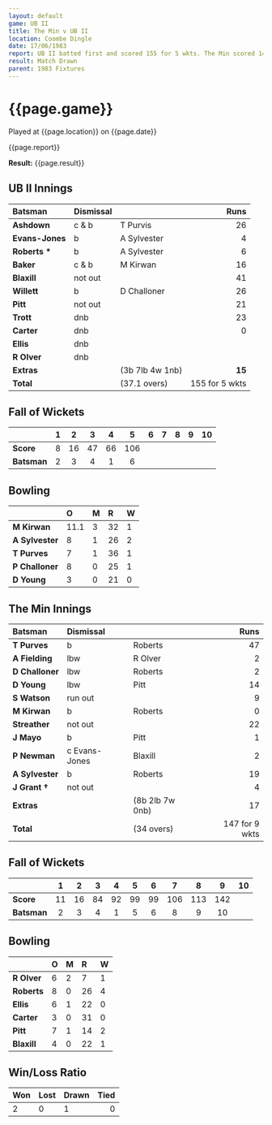 ```yaml
---
layout: default
game: UB II
title: The Min v UB II
location: Coombe Dingle
date: 17/06/1983
report: UB II batted first and scored 155 for 5 wkts. The Min scored 147 for 9 wkts before time ran out
result: Match Drawn
parent: 1983 Fixtures
---
```


# {{page.game}}

Played at {{page.location}} on {{page.date}}

{{page.report}}

**Result:** {{page.result}}

## UB II Innings

| Batsman | Dismissal |  | Runs |
|:---|:---|---|---:|
| **Ashdown** | c & b | T Purvis | 26 | 
| **Evans-Jones** | b | A Sylvester | 4 | 
| **Roberts &#42;** | b | A Sylvester | 6 | 
| **Baker** | c & b | M Kirwan | 16 | 
| **Blaxill** | not out | | 41 | 
| **Willett** | b | D Challoner | 26 | 
| **Pitt** | not out | | 21 | 
| **Trott** | dnb | | 23 | 
| **Carter** | dnb | | 0 | 
| **Ellis** | dnb | | | 
| **R Olver** | dnb | | | 
| **Extras** | | (3b 7lb 4w 1nb) | **15** | 
| **Total** | | (37.1 overs) | 155 for 5 wkts | 

## Fall of Wickets

| | 1 | 2 | 3 | 4 | 5 | 6 | 7 | 8 | 9 | 10 |
|---|:---:|:---:|:---:|:---:|:---:|:---:|:---:|:---:|:---:|:---:|
| **Score** | 8 | 16 | 47 | 66 | 106 | | | | | | 
| **Batsman** | 2 | 3 | 4 | 1 | 6 | | | | | | 


## Bowling

| | O | M | R | W |
|---|:---|:---|:---|:---|
| **M Kirwan** | 11.1 | 3 | 32 | 1 | 
| **A Sylvester** | 8 | 1 | 26 | 2 | 
| **T Purves** | 7 | 1 | 36 | 1 | 
| **P Challoner** | 8 | 0 | 25 | 1 | 
| **D Young** | 3 | 0 | 21 | 0 | 

## The Min Innings

| Batsman | Dismissal |  | Runs |
|:---|:---|---|---:|
| **T Purves** | b | Roberts | 47 | 
| **A Fielding** | lbw | R Olver | 2 | 
| **D Challoner** | lbw | Roberts | 2 | 
| **D Young** | lbw | Pitt | 14 | 
| **S Watson** | run out | | 9 | 
| **M Kirwan** | b | Roberts | 0| 
| **Streather** | not out | | 22 | 
| **J Mayo** | b | Pitt | 1 | 
| **P Newman** | c Evans-Jones | Blaxill | 2 | 
| **A Sylvester** | b | Roberts | 19 | 
| **J Grant &#8224;** | not out | | 4 | 
| **Extras** | | (8b 2lb 7w 0nb) | 17 | 
| **Total** | | (34 overs) | 147 for 9 wkts | 

## Fall of Wickets

| | 1 | 2 | 3 | 4 | 5 | 6 | 7 | 8 | 9 | 10 |
|---|:---:|:---:|:---:|:---:|:---:|:---:|:---:|:---:|:---:|:---:|
| **Score** | 11 | 16 | 84 | 92 | 99 | 99 | 106 | 113 | 142 | |
| **Batsman** | 2 | 3 | 4 | 1 | 5 | 6 | 8 | 9 | 10 | | 


## Bowling

| | O | M | R | W |
|---|:---|:---|:---|:---|
| **R Olver** | 6 | 2 | 7 | 1 | 
| **Roberts** | 8 | 0 | 26 | 4 | 
| **Ellis** | 6 | 1 | 22 | 0 | 
| **Carter** | 3 | 0 | 31 | 0 | 
| **Pitt** | 7 | 1 | 14 | 2 | 
| **Blaxill** | 4 | 0 | 22 | 1 | 

## Win/Loss Ratio

| Won | Lost | Drawn | Tied |
|:---|:---|:---|---:|
| 2 | 0 | 1 | 0 |
